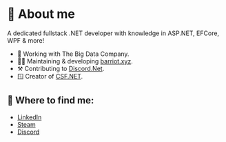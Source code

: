 # 👤 About me

A dedicated fullstack .NET developer with knowledge in ASP.NET, EFCore, WPF & more!

* 🏢 Working with The Big Data Company.
* 🧑‍💻 Maintaining & developing [barriot.xyz](https://github.com/barriot-xyz).
* ⚒️ Contributing to [Discord.Net](https://github.com/discord-net/Discord.Net).
* 🪟 Creator of [CSF.NET](https://github.com/csmir/CSF.NET).

## 🔗 Where to find me:
* [LinkedIn](www.linkedin.com/in/armano-den-boef)
* [Steam](https://steamcommunity.com/id/Rozen4334/)
* [Discord](https://barriot.xyz/discord)
